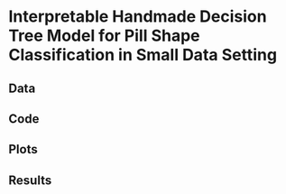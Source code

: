 # Interpretable Handmade Decision Tree Model for Pill Shape Classification in Small Data Setting

## Data

## Code

## Plots

## Results
